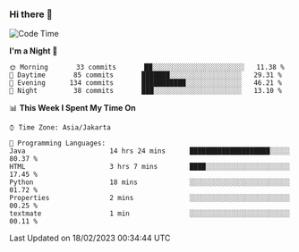 ### Hi there 👋

<!--
**rmsubekti/rmsubekti** is a ✨ _special_ ✨ repository because its `README.md` (this file) appears on your GitHub profile.

Here are some ideas to get you started:

- 🔭 I’m currently working on ...
- 🌱 I’m currently learning ...
- 👯 I’m looking to collaborate on ...
- 🤔 I’m looking for help with ...
- 💬 Ask me about ...
- 📫 How to reach me: ...
- 😄 Pronouns: ...
- ⚡ Fun fact: ...
-->

<!--START_SECTION:waka-->
![Code Time](http://img.shields.io/badge/Code%20Time-1%2C100%20hrs%2034%20mins-blue)

**I'm a Night 🦉** 

```text
🌞 Morning       33 commits       ██░░░░░░░░░░░░░░░░░░░░░░░   11.38 % 
🌆 Daytime       85 commits       ███████░░░░░░░░░░░░░░░░░░   29.31 % 
🌃 Evening      134 commits       ███████████░░░░░░░░░░░░░░   46.21 % 
🌙 Night         38 commits       ███░░░░░░░░░░░░░░░░░░░░░░   13.10 % 

```


📊 **This Week I Spent My Time On** 

```text
⌚︎ Time Zone: Asia/Jakarta

💬 Programming Languages: 
Java                     14 hrs 24 mins      ████████████████████░░░░░   80.37 % 
HTML                     3 hrs 7 mins        ████░░░░░░░░░░░░░░░░░░░░░   17.45 % 
Python                   18 mins             ░░░░░░░░░░░░░░░░░░░░░░░░░   01.72 % 
Properties               2 mins              ░░░░░░░░░░░░░░░░░░░░░░░░░   00.25 % 
textmate                 1 min               ░░░░░░░░░░░░░░░░░░░░░░░░░   00.11 % 

```


 Last Updated on 18/02/2023 00:34:44 UTC
<!--END_SECTION:waka-->
